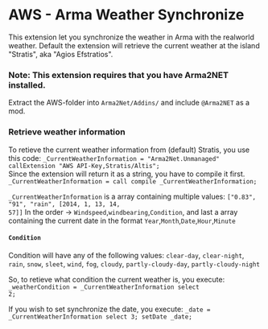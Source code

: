 AWS - Arma Weather Synchronize
===

This extension let you synchronize the weather in Arma with the realworld weather. Default the extension will retrieve the current weather at the island "Stratis", aka "Agios Efstratios".

<h3>Note: This extension requires that you have Arma2NET installed.</h3>
Extract the AWS-folder into <code>Arma2Net/Addins/</code> and include <code>@Arma2NET</code> as a mod.

<h3>Retrieve weather information</h3>
To retieve the current weather information from (default) Stratis, you use this code: 
<code>_CurrentWeatherInformation = "Arma2Net.Unmanaged" callExtension "AWS API-Key,Stratis/Altis";</code>
<br />Since the extension will return it as a string, you have to compile it first.
<code>_CurrentWeatherInformation = call compile _CurrentWeatherInformation;</code>

<code>_CurrentWeatherInformation</code> is a array containing multiple values:
<code>["0.83", "91", "rain", [2014, 1, 13, 14, 57]]</code>
In the order -> <code>Windspeed</code>,<code>windbearing</code>,<code>Condition</code>, and last a array containing the current date in the format <code>Year</code>,<code>Month</code>,<code>Date</code>,<code>Hour</code>,<code>Minute</code>

<h4><code>Condition</code></h4> Condition will have any of the following values:
<code>clear-day</code>, <code>clear-night</code>, <code>rain</code>, <code>snow</code>, <code>sleet</code>, <code>wind</code>, <code>fog</code>, <code>cloudy</code>, <code>partly-cloudy-day</code>, <code>partly-cloudy-night</code>

So, to retieve what condition the current weather is, you execute:
<code>_weatherCondition = _CurrentWeatherInformation select 2;</code>

If you wish to set synchronize the date, you execute:
<code>_date = _CurrentWeatherInformation select 3; setDate _date;</code>

